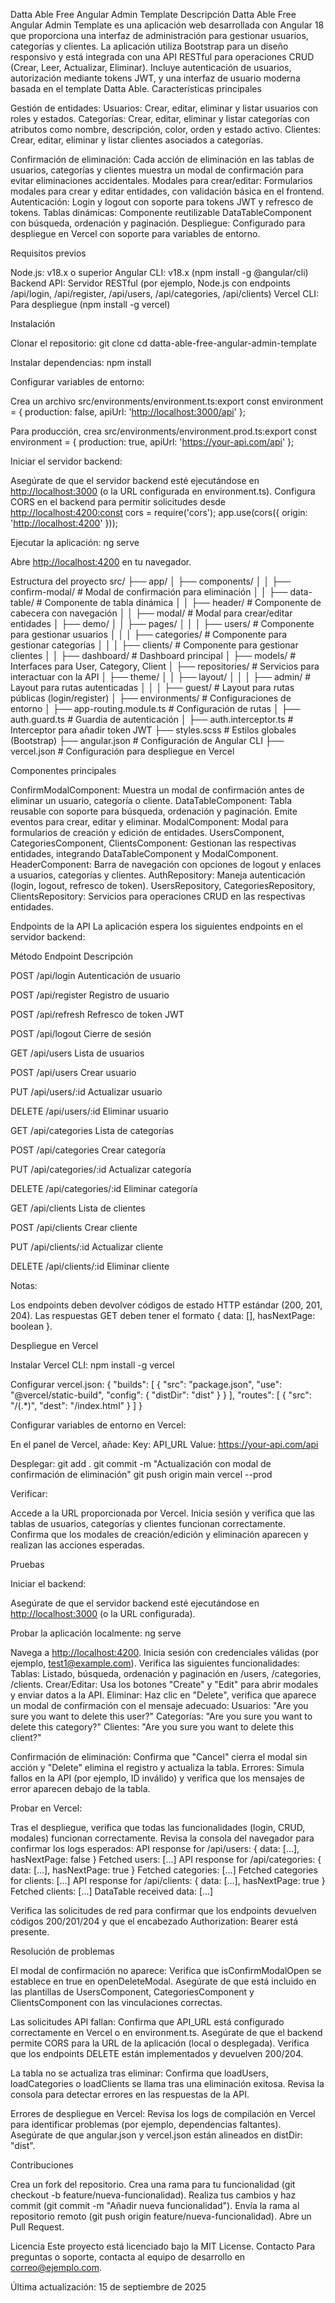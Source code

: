 Datta Able Free Angular Admin Template
Descripción
Datta Able Free Angular Admin Template es una aplicación web desarrollada con Angular 18 que proporciona una interfaz de administración para gestionar usuarios, categorías y clientes. La aplicación utiliza Bootstrap para un diseño responsivo y está integrada con una API RESTful para operaciones CRUD (Crear, Leer, Actualizar, Eliminar). Incluye autenticación de usuarios, autorización mediante tokens JWT, y una interfaz de usuario moderna basada en el template Datta Able.
Características principales

Gestión de entidades:
Usuarios: Crear, editar, eliminar y listar usuarios con roles y estados.
Categorías: Crear, editar, eliminar y listar categorías con atributos como nombre, descripción, color, orden y estado activo.
Clientes: Crear, editar, eliminar y listar clientes asociados a categorías.

Confirmación de eliminación: Cada acción de eliminación en las tablas de usuarios, categorías y clientes muestra un modal de confirmación para evitar eliminaciones accidentales.
Modales para crear/editar: Formularios modales para crear y editar entidades, con validación básica en el frontend.
Autenticación: Login y logout con soporte para tokens JWT y refresco de tokens.
Tablas dinámicas: Componente reutilizable DataTableComponent con búsqueda, ordenación y paginación.
Despliegue: Configurado para despliegue en Vercel con soporte para variables de entorno.

Requisitos previos

Node.js: v18.x o superior
Angular CLI: v18.x (npm install -g @angular/cli)
Backend API: Servidor RESTful (por ejemplo, Node.js con endpoints /api/login, /api/register, /api/users, /api/categories, /api/clients)
Vercel CLI: Para despliegue (npm install -g vercel)

Instalación

Clonar el repositorio:
git clone <url-del-repositorio>
cd datta-able-free-angular-admin-template

Instalar dependencias:
npm install

Configurar variables de entorno:

Crea un archivo src/environments/environment.ts:export const environment = {
production: false,
apiUrl: '<http://localhost:3000/api>'
};

Para producción, crea src/environments/environment.prod.ts:export const environment = {
production: true,
apiUrl: '<https://your-api.com/api>'
};

Iniciar el servidor backend:

Asegúrate de que el servidor backend esté ejecutándose en <http://localhost:3000> (o la URL configurada en environment.ts).
Configura CORS en el backend para permitir solicitudes desde <http://localhost:4200:const> cors = require('cors');
app.use(cors({ origin: '<http://localhost:4200>' }));

Ejecutar la aplicación:
ng serve

Abre <http://localhost:4200> en tu navegador.

Estructura del proyecto
src/
├── app/
│ ├── components/
│ │ ├── confirm-modal/ # Modal de confirmación para eliminación
│ │ ├── data-table/ # Componente de tabla dinámica
│ │ ├── header/ # Componente de cabecera con navegación
│ │ ├── modal/ # Modal para crear/editar entidades
│ ├── demo/
│ │ ├── pages/
│ │ │ ├── users/ # Componente para gestionar usuarios
│ │ │ ├── categories/ # Componente para gestionar categorías
│ │ │ ├── clients/ # Componente para gestionar clientes
│ │ ├── dashboard/ # Dashboard principal
│ ├── models/ # Interfaces para User, Category, Client
│ ├── repositories/ # Servicios para interactuar con la API
│ ├── theme/
│ │ ├── layout/
│ │ │ ├── admin/ # Layout para rutas autenticadas
│ │ │ ├── guest/ # Layout para rutas públicas (login/register)
│ ├── environments/ # Configuraciones de entorno
│ ├── app-routing.module.ts # Configuración de rutas
│ ├── auth.guard.ts # Guardia de autenticación
│ ├── auth.interceptor.ts # Interceptor para añadir token JWT
├── styles.scss # Estilos globales (Bootstrap)
├── angular.json # Configuración de Angular CLI
├── vercel.json # Configuración para despliegue en Vercel

Componentes principales

ConfirmModalComponent: Muestra un modal de confirmación antes de eliminar un usuario, categoría o cliente.
DataTableComponent: Tabla reusable con soporte para búsqueda, ordenación y paginación. Emite eventos para crear, editar y eliminar.
ModalComponent: Modal para formularios de creación y edición de entidades.
UsersComponent, CategoriesComponent, ClientsComponent: Gestionan las respectivas entidades, integrando DataTableComponent y ModalComponent.
HeaderComponent: Barra de navegación con opciones de logout y enlaces a usuarios, categorías y clientes.
AuthRepository: Maneja autenticación (login, logout, refresco de token).
UsersRepository, CategoriesRepository, ClientsRepository: Servicios para operaciones CRUD en las respectivas entidades.

Endpoints de la API
La aplicación espera los siguientes endpoints en el servidor backend:

Método
Endpoint
Descripción

POST
/api/login
Autenticación de usuario

POST
/api/register
Registro de usuario

POST
/api/refresh
Refresco de token JWT

POST
/api/logout
Cierre de sesión

GET
/api/users
Lista de usuarios

POST
/api/users
Crear usuario

PUT
/api/users/:id
Actualizar usuario

DELETE
/api/users/:id
Eliminar usuario

GET
/api/categories
Lista de categorías

POST
/api/categories
Crear categoría

PUT
/api/categories/:id
Actualizar categoría

DELETE
/api/categories/:id
Eliminar categoría

GET
/api/clients
Lista de clientes

POST
/api/clients
Crear cliente

PUT
/api/clients/:id
Actualizar cliente

DELETE
/api/clients/:id
Eliminar cliente

Notas:

Los endpoints deben devolver códigos de estado HTTP estándar (200, 201, 204).
Las respuestas GET deben tener el formato { data: [], hasNextPage: boolean }.

Despliegue en Vercel

Instalar Vercel CLI:
npm install -g vercel

Configurar vercel.json:
{
"builds": [
{
"src": "package.json",
"use": "@vercel/static-build",
"config": {
"distDir": "dist"
}
}
],
"routes": [
{
"src": "/(.*)",
"dest": "/index.html"
}
]
}

Configurar variables de entorno en Vercel:

En el panel de Vercel, añade:
Key: API_URL
Value: <https://your-api.com/api>

Desplegar:
git add .
git commit -m "Actualización con modal de confirmación de eliminación"
git push origin main
vercel --prod

Verificar:

Accede a la URL proporcionada por Vercel.
Inicia sesión y verifica que las tablas de usuarios, categorías y clientes funcionan correctamente.
Confirma que los modales de creación/edición y eliminación aparecen y realizan las acciones esperadas.

Pruebas

Iniciar el backend:

Asegúrate de que el servidor backend esté ejecutándose en <http://localhost:3000> (o la URL configurada).

Probar la aplicación localmente:
ng serve

Navega a <http://localhost:4200>.
Inicia sesión con credenciales válidas (por ejemplo, <test1@example.com>).
Verifica las siguientes funcionalidades:
Tablas: Listado, búsqueda, ordenación y paginación en /users, /categories, /clients.
Crear/Editar: Usa los botones "Create" y "Edit" para abrir modales y enviar datos a la API.
Eliminar: Haz clic en "Delete", verifica que aparece un modal de confirmación con el mensaje adecuado:
Usuarios: "Are you sure you want to delete this user?"
Categorías: "Are you sure you want to delete this category?"
Clientes: "Are you sure you want to delete this client?"

Confirmación de eliminación: Confirma que "Cancel" cierra el modal sin acción y "Delete" elimina el registro y actualiza la tabla.
Errores: Simula fallos en la API (por ejemplo, ID inválido) y verifica que los mensajes de error aparecen debajo de la tabla.

Probar en Vercel:

Tras el despliegue, verifica que todas las funcionalidades (login, CRUD, modales) funcionan correctamente.
Revisa la consola del navegador para confirmar los logs esperados:
API response for /api/users: { data: [...], hasNextPage: false }
Fetched users: [...]
API response for /api/categories: { data: [...], hasNextPage: true }
Fetched categories: [...]
Fetched categories for clients: [...]
API response for /api/clients: { data: [...], hasNextPage: true }
Fetched clients: [...]
DataTable received data: [...]

Verifica las solicitudes de red para confirmar que los endpoints devuelven códigos 200/201/204 y que el encabezado Authorization: Bearer <token> está presente.

Resolución de problemas

El modal de confirmación no aparece:
Verifica que isConfirmModalOpen se establece en true en openDeleteModal.
Asegúrate de que <app-confirm-modal> está incluido en las plantillas de UsersComponent, CategoriesComponent y ClientsComponent con las vinculaciones correctas.

Las solicitudes API fallan:
Confirma que API_URL está configurado correctamente en Vercel o en environment.ts.
Asegúrate de que el backend permite CORS para la URL de la aplicación (local o desplegada).
Verifica que los endpoints DELETE están implementados y devuelven 200/204.

La tabla no se actualiza tras eliminar:
Confirma que loadUsers, loadCategories o loadClients se llama tras una eliminación exitosa.
Revisa la consola para detectar errores en las respuestas de la API.

Errores de despliegue en Vercel:
Revisa los logs de compilación en Vercel para identificar problemas (por ejemplo, dependencias faltantes).
Asegúrate de que angular.json y vercel.json están alineados en distDir: "dist".

Contribuciones

Crea un fork del repositorio.
Crea una rama para tu funcionalidad (git checkout -b feature/nueva-funcionalidad).
Realiza tus cambios y haz commit (git commit -m "Añadir nueva funcionalidad").
Envía la rama al repositorio remoto (git push origin feature/nueva-funcionalidad).
Abre un Pull Request.

Licencia
Este proyecto está licenciado bajo la MIT License.
Contacto
Para preguntas o soporte, contacta al equipo de desarrollo en <correo@ejemplo.com>.

Última actualización: 15 de septiembre de 2025
